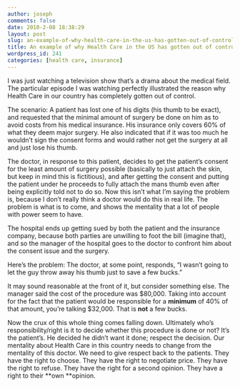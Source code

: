 ```yaml
---
author: joseph
comments: false
date: 2010-2-08 18:38:29
layout: post
slug: an-example-of-why-health-care-in-the-us-has-gotten-out-of-control
title: An example of why Health Care in the US has gotten out of control
wordpress_id: 241
categories: [health care, insurance]
---
```


I was just watching a television show that’s a drama about the medical field. The particular episode I was watching perfectly illustrated the reason why Health Care in our country has completely gotten out of control.

<!-- more -->

The scenario: A patient has lost one of his digits (his thumb to be exact), and requested that the minimal amount of surgery be done on him as to avoid costs from his medical insurance. His insurance only covers 60% of what they deem major surgery. He also indicated that if it was too much he wouldn’t sign the consent forms and would rather not get the surgery at all and just lose his thumb.

The doctor, in response to this patient, decides to get the patient’s consent for the least amount of surgery possible (basically to just attach the skin, but keep in mind this is fictitious), and after getting the consent and putting the patient under he proceeds to fully attach the mans thumb even after being explicitly told not to do so. Now this isn’t what I’m saying the problem is, because I don’t really think a doctor would do this in real life. The problem is what is to come, and shows the mentality that a lot of people with power seem to have.

The hospital ends up getting sued by both the patient and the insurance company, because both parties are unwilling to foot the bill (imagine that), and so the manager of the hospital goes to the doctor to confront him about the consent issue and the surgery. 

Here’s the problem: The doctor, at some point, responds, “I wasn’t going to let the guy throw away his thumb just to save a few bucks.”

It may sound reasonable at the front of it, but consider something else. The manager said the cost of the procedure was $80,000. Taking into account for the fact that the patient would be responsible for a **minimum** of 40% of that amount, you’re talking $32,000. That is **not** a few bucks.

Now the crux of this whole thing comes falling down. Ultimately who’s responsibility/right is it to decide whether this procedure is done or not? It’s the patient’s. He decided he didn’t want it done; respect the decision. Our mentality about Health Care in this country needs to change from the mentality of this doctor. We need to give respect back to the patients. They have the right to choose. They have the right to negotiate price. They have the right to refuse. They have the right for a second opinion. They have a right to their **own **opinion.
